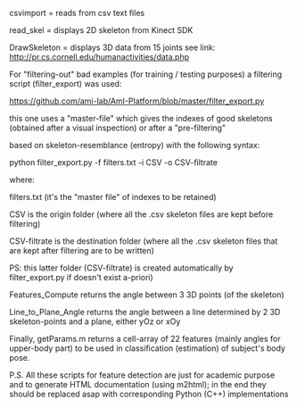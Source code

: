 csvimport 	= reads from csv text files

read_skel 	= displays 2D skeleton from Kinect SDK

DrawSkeleton 	= displays 3D data from 15 joints see link: http://pr.cs.cornell.edu/humanactivities/data.php

For "filtering-out" bad examples (for training / testing purposes) a  filtering script (filter_export) was used:

https://github.com/ami-lab/AmI-Platform/blob/master/filter_export.py
 
 this one uses a "master-file" which gives the indexes of good skeletons (obtained after a visual inspection) or after a "pre-filtering" 
 
based  on skeleton-resemblance (entropy) with the following syntax:
  
python filter_export.py -f filters.txt -i CSV -o CSV-filtrate
  
where:
  
filters.txt (it's the  "master file" of indexes to be retained)
  
CSV is the origin folder (where all the .csv skeleton files are kept before filtering) 
  
CSV-filtrate is the destination folder (where all the .csv skeleton files that are kept after filtering are to be written) 

PS: this latter folder (CSV-filtrate) is created automatically by filter_export.py if doesn't exist a-priori)
 
Features_Compute returns the angle between 3 3D points (of the skeleton)

Line_to_Plane_Angle returns the angle between a line determined by 2 3D skeleton-points and a plane, either yOz or xOy

Finally, getParams.m returns a cell-array of 22 features (mainly angles for upper-body part) to be used in classification (estimation) of subject's body pose.

P.S. All these  scripts for feature detection are just for academic purpose and to generate HTML 
documentation (using m2html); in the end they should be replaced asap with corresponding Python (C++) implementations

